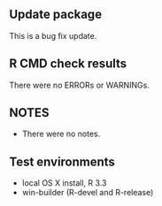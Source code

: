 ## Update package
This is a bug fix update.

## R CMD check results
There were no ERRORs or WARNINGs. 

## NOTES 
* There were no notes.

## Test environments
* local OS X install, R 3.3
* win-builder (R-devel and R-release)